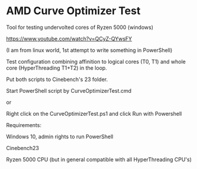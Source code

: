 # AMD Curve Optimizer Test
Tool for testing undervolted cores of Ryzen 5000 (windows)

https://www.youtube.com/watch?v=QCyZ-QYwsFY

(I am from linux world, 1st attempt to write something in PowerShell)

Test configuration combining affinition to logical cores (T0, T1) and whole core (HyperThreading T1+T2) in the loop.

Put both scripts to Cinebench's 23 folder.

Start PowerShell script by CurveOptimizerTest.cmd

or 

Right click on the CurveOptimizerTest.ps1 and click Run with Powershell



Requirements:

Windows 10, admin rights to run PowerShell

Cinebench23

Ryzen 5000 CPU (but in general compatible with all HyperThreading CPU's)
